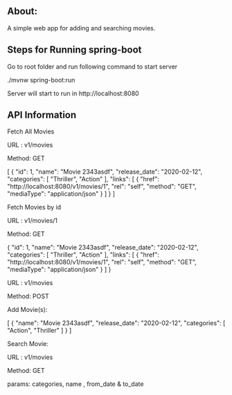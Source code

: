 About:
--------------------------------------------------------
A simple web app for adding and searching movies.


Steps for Running spring-boot
--------------------------------------------------------
Go to root folder and run following command to start server

./mvnw spring-boot:run

Server will start to run in  http://localhost:8080


API Information
--------------------------------------------------------


Fetch All Movies

URL : v1/movies

Method: GET

[
    {
        "id": 1,
        "name": "Movie 2343asdf",
        "release_date": "2020-02-12",
        "categories": [
            "Thriller",
            "Action"
        ],
        "links": [
            {
                "href": "http://localhost:8080/v1/movies/1",
                "rel": "self",
                "method": "GET",
                "mediaType": "application/json"
            }
        ]
    }
]


Fetch  Movies by id

URL : v1/movies/1

Method: GET

{
    "id": 1,
    "name": "Movie 2343asdf",
    "release_date": "2020-02-12",
    "categories": [
        "Thriller",
        "Action"
    ],
    "links": [
        {
            "href": "http://localhost:8080/v1/movies/1",
            "rel": "self",
            "method": "GET",
            "mediaType": "application/json"
        }
    ]
}


URL : v1/movies

Method: POST


Add Movie(s):

[
  {
    "name": "Movie 2343asdf",
    "release_date": "2020-02-12",
    "categories": [
      "Action",
      "Thriller"
    ]
  }
]


Search Movie:

URL : v1/movies

Method: GET

params: categories, name , from_date &  to_date



